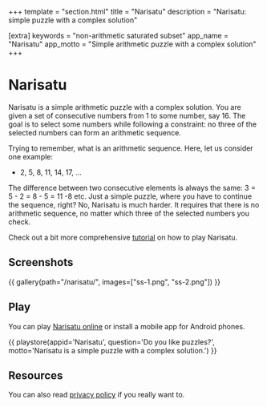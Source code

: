 +++
template = "section.html"
title = "Narisatu"
description = "Narisatu: simple puzzle with a complex solution"

[extra]
keywords = "non-arithmetic saturated subset"
app_name = "Narisatu"
app_motto = "Simple arithmetic puzzle with a complex solution"
+++

# Narisatu

Narisatu is a simple arithmetic puzzle with a complex solution. You are given a set of consecutive numbers from 1 to some number, say 16. The goal is to select some numbers while following a constraint: no three of the selected numbers can form an arithmetic sequence.

Trying to remember, what is an arithmetic sequence. Here, let us consider one example:
- 2, 5, 8, 11, 14, 17, ...

The difference between two consecutive elements is always the same: 3 = 5 - 2 = 8 - 5 = 11 -8 etc. Just a simple puzzle, where you have to continue the sequence, right? No, Narisatu is much harder. It requires that there is no arithmetic sequence, no matter which three of the selected numbers you check.

Check out a bit more comprehensive [tutorial](tutorial) on how to play Narisatu.

## Screenshots

{{ gallery(path="/narisatu/", images=["ss-1.png", "ss-2.png"]) }}

## Play

You can play [Narisatu online](web/) or install a mobile app for Android phones.

{{ playstore(appid='Narisatu', question='Do you like puzzles?', motto='Narisatu is a simple puzzle with a complex solution.') }}

## Resources

You can also read [privacy policy](privacy-policy) if you really want to.